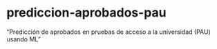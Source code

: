# prediccion-aprobados-pau
 “Predicción de aprobados en pruebas de acceso a la universidad (PAU) usando ML”
